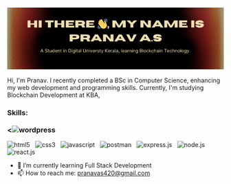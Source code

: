 ![Student in Digital Universty Kerala, learning Blockchain Technology.](https://github.com/PranavAS22/PranavAS22/blob/main/profile.png)

Hi, I'm Pranav. I recently completed a BSc in Computer Science, enhancing my web development and programming skills. Currently, I'm studying Blockchain Development at KBA,

### Skills:<br> <br> <<img src='https://cdn.jsdelivr.net/gh/devicons/devicon@latest/icons/wordpress/wordpress-original.svg' alt='wordpress' height='40'> &nbsp;
<img src='https://cdn.jsdelivr.net/gh/devicons/devicon@latest/icons/html5/html5-original.svg' alt='html5' height='40'> &nbsp;
<img src='https://cdn.jsdelivr.net/gh/devicons/devicon@latest/icons/css3/css3-original.svg' alt='css3' height='40'> &nbsp;
<img src='https://cdn.jsdelivr.net/gh/devicons/devicon@latest/icons/javascript/javascript-original.svg' alt='javascript' height='40'> &nbsp;
<img src='https://cdn.jsdelivr.net/gh/devicons/devicon@latest/icons/postman/postman-original.svg' alt='postman' height='40'> &nbsp;
<img src='https://cdn.jsdelivr.net/gh/devicons/devicon@latest/icons/express/express-original.svg' alt='express.js' height='40'> &nbsp;
<img src='https://cdn.jsdelivr.net/gh/devicons/devicon@latest/icons/nodejs/nodejs-original.svg' alt='node.js' height='40'> &nbsp;
<img src='https://cdn.jsdelivr.net/gh/devicons/devicon@latest/icons/react/react-original.svg' alt='react.js' height='40'> &nbsp;

- 🌱 I’m currently learning Full Stack Development 
- 📫 How to reach me: pranavas420@gmail.com 





<!--
**PranavAS22/PranavAS22** is a ✨ _special_ ✨ repository because its `README.md` (this file) appears on your GitHub profile.

Here are some ideas to get you started:

- 🔭 I’m currently working on ...
- 🌱 I’m currently learning ...
- 👯 I’m looking to collaborate on ...
- 🤔 I’m looking for help with ...
- 💬 Ask me about ...
- 📫 How to reach me: ...
- 😄 Pronouns: ...
- ⚡ Fun fact: ...
-->
